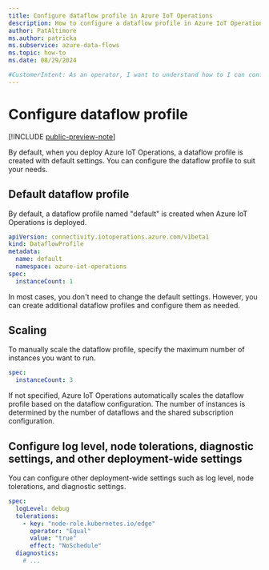 ```yaml
---
title: Configure dataflow profile in Azure IoT Operations
description: How to configure a dataflow profile in Azure IoT Operations to change a dataflow behavior.
author: PatAltimore
ms.author: patricka
ms.subservice: azure-data-flows
ms.topic: how-to
ms.date: 08/29/2024

#CustomerIntent: As an operator, I want to understand how to I can configure a a dataflow profile to control a dataflow behavior.
---
```


# Configure dataflow profile

[!INCLUDE [public-preview-note](../includes/public-preview-note.md)]

By default, when you deploy Azure IoT Operations, a dataflow profile is created with default settings. You can configure the dataflow profile to suit your needs.

<!-- TODO: link to reference docs -->

## Default dataflow profile

By default, a dataflow profile named "default" is created when Azure IoT Operations is deployed.

```yaml
apiVersion: connectivity.iotoperations.azure.com/v1beta1
kind: DataflowProfile
metadata:
  name: default
  namespace: azure-iot-operations
spec:
  instanceCount: 1
```

In most cases, you don't need to change the default settings. However, you can create additional dataflow profiles and configure them as needed.

## Scaling

To manually scale the dataflow profile, specify the maximum number of instances you want to run.

```yaml
spec:
  instanceCount: 3
```

If not specified, Azure IoT Operations automatically scales the dataflow profile based on the dataflow configuration. The number of instances is determined by the number of dataflows and the shared subscription configuration.

## Configure log level, node tolerations, diagnostic settings, and other deployment-wide settings

You can configure other deployment-wide settings such as log level, node tolerations, and diagnostic settings.

```yaml
spec:
  logLevel: debug
  tolerations:
    - key: "node-role.kubernetes.io/edge"
      operator: "Equal"
      value: "true"
      effect: "NoSchedule"
  diagnostics:
    # ...
```
